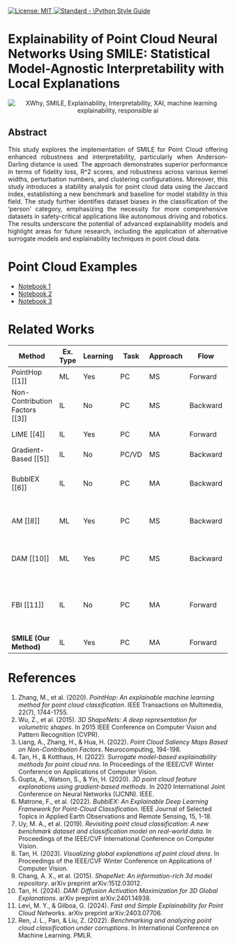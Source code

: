 <p align="left"> </p>

 <a href="https://opensource.org/licenses/MIT"><img src="https://img.shields.io/badge/License-MIT-yellow.svg" alt="License: MIT">
 <a href="https://standardjs.com"><img src="https://img.shields.io/badge/code_style-standard-brightgreen.svg" alt="Standard - \Python Style Guide"></a> 
 
# Explainability of Point Cloud Neural Networks Using SMILE: Statistical Model-Agnostic Interpretability with Local Explanations
 
<p align="center">
 <img src="https://github.com/koo-ec/xwhy/blob/main/docs/graphics/XWhy_Logo_v1.png" alt="XWhy, SMILE, Explainability, Interpretability, XAI, machine learning explainability, responsible ai"> </p>

## Abstract
<p align="justify">This study explores the implementation of SMILE for Point Cloud offering enhanced robustness and interpretability, particularly when Anderson-Darling distance is used. The approach demonstrates superior performance in terms of fidelity loss, R^2 scores, and robustness across various kernel widths, perturbation numbers, and clustering configurations. Moreover, this study introduces a stability analysis for point cloud data using the Jaccard index, establishing a new benchmark and baseline for model stability in this field. The study further identifies dataset biases in the classification of the ‘person’ category, emphasizing the necessity for more comprehensive datasets in safety-critical applications like autonomous driving and robotics. The results underscore the potential of advanced explainability models and highlight areas for future research, including the application of alternative surrogate models and explainability techniques in point cloud data.</p>

# Point Cloud Examples
- [Notebook 1](https://github.com/Dependable-Intelligent-Systems-Lab/xwhy/tree/main/examples/Point%20Cloud%20Examples/Notebooks)
- [Notebook 2](https://github.com/Dependable-Intelligent-Systems-Lab/xwhy/tree/main/examples/Point%20Cloud%20Examples/Notebooks)
- [Notebook 3](https://github.com/Dependable-Intelligent-Systems-Lab/xwhy/tree/main/examples/Point%20Cloud%20Examples/Notebooks)

# Related Works
| Method                  | Ex. Type | Learning | Task | Approach | Flow     | Dataset                                     |
|-------------------------|----------|----------|------|----------|----------|---------------------------------------------|
| PointHop [[1]]          | ML       | Yes      | PC   | MS       | Forward  | Modelnet40 [[2]]                            |
| Non-Contribution Factors [[3]] | IL       | No       | PC   | MS       | Backward | Modelnet40 [[2]]                            |
| LIME [[4]]              | IL       | Yes      | PC   | MA       | Forward  | Modelnet40 [[2]]                            |
| Gradient-Based [[5]]    | IL       | No       | PC/VD| MS       | Backward | Modelnet40 [[2]]                            |
| BubblEX [[6]]           | IL       | No       | PC   | MA       | Backward | Modelnet40 [[2]], ScanObjectNN [[7]]        |
| AM [[8]]                | ML       | Yes      | PC   | MS       | Backward | ModelNet40 [[2]], ShapeNet [[9]]            |
| DAM [[10]]              | ML       | Yes      | PC   | MS       | Backward | ModelNet40 [[2]], ShapeNet [[9]]            |
| FBI [[11]]              | IL       | No       | PC   | MA       | Forward  | ModelNet40 [[2]], ModelNet-C [[12]], ScanObjectNN [[7]] |
| <b>SMILE (Our Method)</b>   | IL       | Yes      | PC   | MA       | Forward  | ModelNet40 [[2]]                            |














# References
1. Zhang, M., et al. (2020). *PointHop: An explainable machine learning method for point cloud classification*. IEEE Transactions on Multimedia, 22(7), 1744-1755.
2. Wu, Z., et al. (2015). *3D ShapeNets: A deep representation for volumetric shapes*. In 2015 IEEE Conference on Computer Vision and Pattern Recognition (CVPR).
3. Liang, A., Zhang, H., & Hua, H. (2022). *Point Cloud Saliency Maps Based on Non-Contribution Factors*. Neurocomputing, 194-198.
4. Tan, H., & Kotthaus, H. (2022). *Surrogate model-based explainability methods for point cloud nns*. In Proceedings of the IEEE/CVF Winter Conference on Applications of Computer Vision.
5. Gupta, A., Watson, S., & Yin, H. (2020). *3D point cloud feature explanations using gradient-based methods*. In 2020 International Joint Conference on Neural Networks (IJCNN). IEEE.
6. Matrone, F., et al. (2022). *BubblEX: An Explainable Deep Learning Framework for Point-Cloud Classification*. IEEE Journal of Selected Topics in Applied Earth Observations and Remote Sensing, 15, 1-18.
7. Uy, M. A., et al. (2019). *Revisiting point cloud classification: A new benchmark dataset and classification model on real-world data*. In Proceedings of the IEEE/CVF International Conference on Computer Vision.
8. Tan, H. (2023). *Visualizing global explanations of point cloud dnns*. In Proceedings of the IEEE/CVF Winter Conference on Applications of Computer Vision.
9. Chang, A. X., et al. (2015). *ShapeNet: An information-rich 3d model repository*. arXiv preprint arXiv:1512.03012.
10. Tan, H. (2024). *DAM: Diffusion Activation Maximization for 3D Global Explanations*. arXiv preprint arXiv:2401.14938.
11. Levi, M. Y., & Gilboa, G. (2024). *Fast and Simple Explainability for Point Cloud Networks*. arXiv preprint arXiv:2403.07706.
12. Ren, J. L., Pan, & Liu, Z. (2022). *Benchmarking and analyzing point cloud classification under corruptions*. In International Conference on Machine Learning. PMLR.
